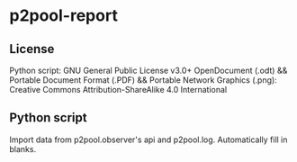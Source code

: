 # p2pool-report

## License 
Python script: GNU General Public License v3.0+
OpenDocument (.odt) && Portable Document Format (.PDF) && Portable Network Graphics (.png): Creative Commons Attribution-ShareAlike 4.0 International

## Python script 
Import data from p2pool.observer's api and p2pool.log.
Automatically fill in blanks.


